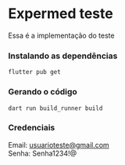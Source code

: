 # Expermed teste

Essa é a implementação do teste 

### Instalando as dependências 

`flutter pub get`

### Gerando o código

`dart run build_runner build`

### Credenciais

Email: usuarioteste@gmail.com \
Senha: Senha1234!@
